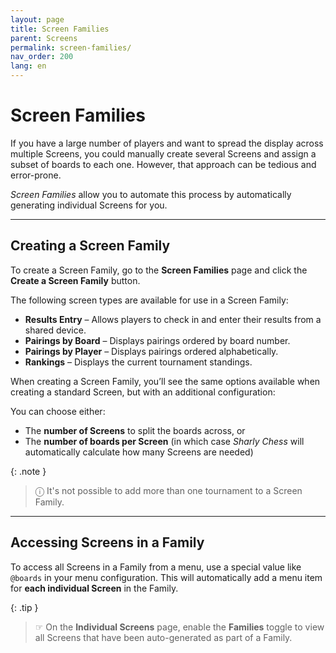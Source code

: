 ```yaml
---
layout: page
title: Screen Families
parent: Screens
permalink: screen-families/
nav_order: 200
lang: en
---
```


# Screen Families

If you have a large number of players and want to spread the display across multiple Screens, you could manually create several Screens and assign a subset of boards to each one.
However, that approach can be tedious and error-prone.

_Screen Families_ allow you to automate this process by automatically generating individual Screens for you.

---

## Creating a Screen Family

To create a Screen Family, go to the **Screen Families** page and click the **Create a Screen Family** button.

The following screen types are available for use in a Screen Family:

- **Results Entry** – Allows players to check in and enter their results from a shared device.
- **Pairings by Board** – Displays pairings ordered by board number.
- **Pairings by Player** – Displays pairings ordered alphabetically.
- **Rankings** – Displays the current tournament standings.

When creating a Screen Family, you’ll see the same options available when creating a standard Screen, but with an additional configuration:

You can choose either:

- The **number of Screens** to split the boards across, or
- The **number of boards per Screen** (in which case _Sharly Chess_ will automatically calculate how many Screens are needed)

{: .note }
> ⓘ It's not possible to add more than one tournament to a Screen Family.

---

## Accessing Screens in a Family

To access all Screens in a Family from a menu, use a special value like `@boards` in your menu configuration. This will automatically add a menu item for **each individual Screen** in the Family.

{: .tip }
> ☞ On the **Individual Screens** page, enable the **Families** toggle to view all Screens that have been auto-generated as part of a Family.
